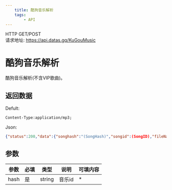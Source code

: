 ```yaml
---
    title: 酷狗音乐解析
    tags:
        - API
---
```

<span class="http">HTTP GET/POST</span>  
请求地址: https://api.datas.gq/KuGouMusic

# 酷狗音乐解析
酷狗音乐解析(不含VIP歌曲)。

## 返回数据
Defult:
```
Content-Type:application/mp3;
```
Json:
```json
{"status":200,"data":{"songhash":"(SongHash)","songid":(SongID),"fileName":"(FileName)","songName":"(SongName)","fileSize":(FileSize),"songurl":{"defult":"(DefultUrl)","backup":"(BackupUrl)"}}}
```

## 参数
| 参数 | 必填 | 类型 | 说明 | 可填内容 |
| --- | --- | --- | --- | --- |
| hash | 是 | string | 音乐id | * |

<script async src="https://pagead2.googlesyndication.com/pagead/js/adsbygoogle.js?client=ca-pub-3270219743311431" crossorigin="anonymous"></script>